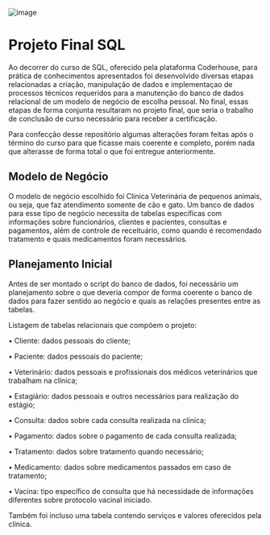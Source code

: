 ![image](https://user-images.githubusercontent.com/131414411/233514507-d6569471-0583-432a-a2cf-4e9db82bd2ea.png)

# Projeto Final SQL 

Ao decorrer do curso de SQL, oferecido pela plataforma Coderhouse, para prática de conhecimentos apresentados foi desenvolvido diversas 
etapas relacionadas a criação, manipulação de dados e implementaçao de processos técnicos requeridos para a manutenção do banco de dados 
relacional de um modelo de negócio de escolha pessoal. No final, essas etapas de forma conjunta resultaram no projeto final, que seria o 
trabalho de conclusão de curso necessário para receber a certificação. 

Para confecção desse repositório algumas alterações foram feitas após o término do curso para que ficasse mais coerente e completo, porém nada 
que alterasse de forma total o que foi entregue anteriormente. 

## Modelo de Negócio 
O modelo de negócio escolhido foi Clínica Veterinária de pequenos animais, ou seja, que faz atendimento somente de cão e gato. Um banco de dados 
para esse tipo de negócio necessita de tabelas específicas com informações sobre funcionários, clientes e pacientes, consultas e pagamentos, além 
de controle de receituário, como quando é recomendado tratamento e quais medicamentos foram necessários. 

## Planejamento Inicial 

Antes de ser montado o script do banco de dados, foi necessário um planejamento sobre o que deveria compor de forma coerente o banco de dados para 
fazer sentido ao negócio e quais as relações presentes entre as tabelas.

Listagem de tabelas relacionais que compõem o projeto:

  • Cliente: dados pessoais do cliente;
  
  • Paciente: dados pessoais do paciente;
  
  • Veterinário: dados pessoais e profissionais dos médicos veterinários que trabalham na clínica;
  
  • Estagiário: dados pessoais e outros necessários para realização do estágio;
  
  • Consulta: dados sobre cada consulta realizada na clínica;
  
  • Pagamento: dados sobre o pagamento de cada consulta realizada;
  
  • Tratamento: dados sobre tratamento quando necessário;
  
  • Medicamento: dados sobre medicamentos passados em caso de tratamento;
  
  • Vacina: tipo específico de consulta que há necessidade de informações diferentes sobre protocolo vacinal iniciado.
  
Também foi incluso uma tabela contendo serviços e valores oferecidos pela clínica.
